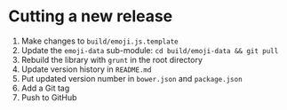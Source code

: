 # Cutting a new release

1. Make changes to `build/emoji.js.template`
2. Update the `emoji-data` sub-module: `cd build/emoji-data && git pull`
2. Rebuild the library with `grunt` in the root directory
3. Update version history in `README.md`
4. Put updated version number in `bower.json` and `package.json`
5. Add a Git tag
6. Push to GitHub
